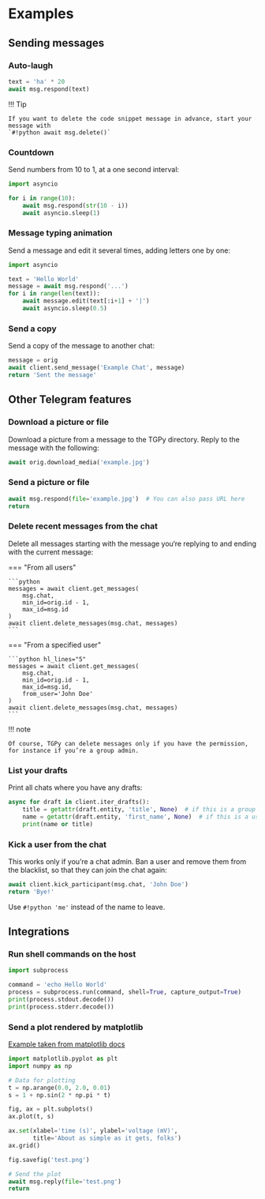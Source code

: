 # Examples

## Sending messages

### Auto-laugh

```python
text = 'ha' * 20
await msg.respond(text)
```

!!! Tip

    If you want to delete the code snippet message in advance, start your message with 
    `#!python await msg.delete()`

### Countdown

Send numbers from 10 to 1, at a one second interval:

```python
import asyncio

for i in range(10):
    await msg.respond(str(10 - i))
    await asyncio.sleep(1)
```

### Message typing animation

Send a message and edit it several times, adding letters one by one:

```python
import asyncio

text = 'Hello World'
message = await msg.respond('...')
for i in range(len(text)):
    await message.edit(text[:i+1] + '|')
    await asyncio.sleep(0.5)
```

### Send a copy

Send a copy of the message to another chat:

```python
message = orig
await client.send_message('Example Chat', message)
return 'Sent the message'
```

## Other Telegram features

### Download a picture or file

Download a picture from a message to the TGPy directory. Reply to the message with the following:

```python
await orig.download_media('example.jpg')
```

### Send a picture or file

```python
await msg.respond(file='example.jpg')  # You can also pass URL here
return
```

### Delete recent messages from the chat

Delete all messages starting with the message you‘re replying to and ending with the current message:

=== "From all users"
    
    ```python
    messages = await client.get_messages(
        msg.chat,
        min_id=orig.id - 1,
        max_id=msg.id
    )
    await client.delete_messages(msg.chat, messages)
    ```

=== "From a specified user"

    ```python hl_lines="5"
    messages = await client.get_messages(
        msg.chat,
        min_id=orig.id - 1,
        max_id=msg.id,
        from_user='John Doe'
    )
    await client.delete_messages(msg.chat, messages)
    ```

!!! note

    Of course, TGPy can delete messages only if you have the permission, for instance if you’re a group admin.

### List your drafts

Print all chats where you have any drafts:

```python
async for draft in client.iter_drafts():
    title = getattr(draft.entity, 'title', None)  # if this is a group or a channel
    name = getattr(draft.entity, 'first_name', None)  # if this is a user
    print(name or title)
```

### Kick a user from the chat

This works only if you’re a chat admin. Ban a user and remove them from the blacklist, so that they can join the chat
again:

```python
await client.kick_participant(msg.chat, 'John Doe')
return 'Bye!'
```

Use `#!python 'me'` instead of the name to leave.

## Integrations

### Run shell commands on the host

```python
import subprocess

command = 'echo Hello World'
process = subprocess.run(command, shell=True, capture_output=True)
print(process.stdout.decode())
print(process.stderr.decode())
```

### Send a plot rendered by matplotlib

[Example taken from matplotlib docs](https://matplotlib.org/stable/gallery/lines_bars_and_markers/simple_plot.html)

```python
import matplotlib.pyplot as plt
import numpy as np

# Data for plotting
t = np.arange(0.0, 2.0, 0.01)
s = 1 + np.sin(2 * np.pi * t)

fig, ax = plt.subplots()
ax.plot(t, s)

ax.set(xlabel='time (s)', ylabel='voltage (mV)',
       title='About as simple as it gets, folks')
ax.grid()

fig.savefig('test.png')

# Send the plot
await msg.reply(file='test.png')
return 
```
